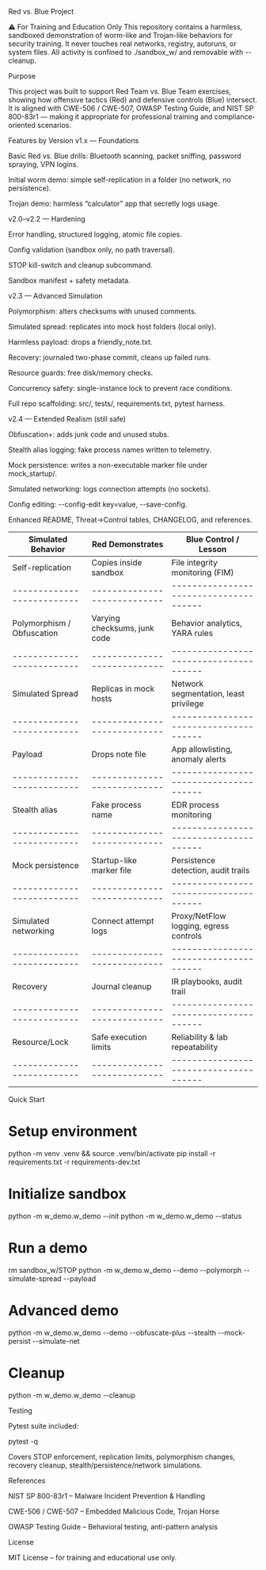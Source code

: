 Red vs. Blue Project

⚠️ For Training and Education Only
This repository contains a harmless, sandboxed demonstration of worm-like and Trojan-like behaviors for security training.
It never touches real networks, registry, autoruns, or system files.
All activity is confined to ./sandbox_w/ and removable with --cleanup.

Purpose

This project was built to support Red Team vs. Blue Team exercises, showing how offensive tactics (Red) and defensive controls (Blue) intersect.
It is aligned with CWE-506 / CWE-507, OWASP Testing Guide, and NIST SP 800-83r1 — making it appropriate for professional training and compliance-oriented scenarios.

Features by Version
v1.x — Foundations

Basic Red vs. Blue drills: Bluetooth scanning, packet sniffing, password spraying, VPN logins.

Initial worm demo: simple self-replication in a folder (no network, no persistence).

Trojan demo: harmless “calculator” app that secretly logs usage.

v2.0–v2.2 — Hardening

Error handling, structured logging, atomic file copies.

Config validation (sandbox only, no path traversal).

STOP kill-switch and cleanup subcommand.

Sandbox manifest + safety metadata.

v2.3 — Advanced Simulation

Polymorphism: alters checksums with unused comments.

Simulated spread: replicates into mock host folders (local only).

Harmless payload: drops a friendly_note.txt.

Recovery: journaled two-phase commit, cleans up failed runs.

Resource guards: free disk/memory checks.

Concurrency safety: single-instance lock to prevent race conditions.

Full repo scaffolding: src/, tests/, requirements.txt, pytest harness.

v2.4 — Extended Realism (still safe)

Obfuscation+: adds junk code and unused stubs.

Stealth alias logging: fake process names written to telemetry.

Mock persistence: writes a non-executable marker file under mock_startup/.

Simulated networking: logs connection attempts (no sockets).

Config editing: --config-edit key=value, --save-config.

Enhanced README, Threat→Control tables, CHANGELOG, and references.

| Simulated Behavior         | Red Demonstrates             | Blue Control / Lesson                  |
| -------------------------- | ---------------------------- | -------------------------------------- |
| Self-replication           | Copies inside sandbox        | File integrity monitoring (FIM)        |
| -------------------------- | ---------------------------- | -------------------------------------- |
| Polymorphism / Obfuscation | Varying checksums, junk code | Behavior analytics, YARA rules         |
| -------------------------- | ---------------------------- | -------------------------------------- |
| Simulated Spread           | Replicas in mock hosts       | Network segmentation, least privilege  |
| -------------------------- | ---------------------------- | -------------------------------------- |
| Payload                    | Drops note file              | App allowlisting, anomaly alerts       |
| -------------------------- | ---------------------------- | -------------------------------------- |
| Stealth alias              | Fake process name            | EDR process monitoring                 |
| -------------------------- | ---------------------------- | -------------------------------------- |
| Mock persistence           | Startup-like marker file     | Persistence detection, audit trails    |
| -------------------------- | ---------------------------- | -------------------------------------- |
| Simulated networking       | Connect attempt logs         | Proxy/NetFlow logging, egress controls |
| -------------------------- | ---------------------------- | -------------------------------------- |
| Recovery                   | Journal cleanup              | IR playbooks, audit trail              |
| -------------------------- | ---------------------------- | -------------------------------------- |
| Resource/Lock              | Safe execution limits        | Reliability & lab repeatability        |
| -------------------------- | ---------------------------- | -------------------------------------- |

Quick Start
# Setup environment
python -m venv .venv && source .venv/bin/activate
pip install -r requirements.txt -r requirements-dev.txt

# Initialize sandbox
python -m w_demo.w_demo --init
python -m w_demo.w_demo --status

# Run a demo
rm sandbox_w/STOP
python -m w_demo.w_demo --demo --polymorph --simulate-spread --payload

# Advanced demo
python -m w_demo.w_demo --demo --obfuscate-plus --stealth --mock-persist --simulate-net

# Cleanup
python -m w_demo.w_demo --cleanup

Testing

Pytest suite included:

pytest -q


Covers STOP enforcement, replication limits, polymorphism changes, recovery cleanup, stealth/persistence/network simulations.

References

NIST SP 800-83r1 – Malware Incident Prevention & Handling

CWE-506 / CWE-507 – Embedded Malicious Code, Trojan Horse

OWASP Testing Guide – Behavioral testing, anti-pattern analysis

License

MIT License – for training and educational use only.
